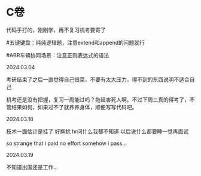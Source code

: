 # C卷

代码手打的，刚刚学，再不复习机考要寄了

#五键键盘：纯纯逻辑题，注意extend和append的问题就行

#ABR车辆协同场景：注意正则表达式的语法

2024.03.04

考研结束了之后一直觉得自己很菜，不要有太大压力，得不到的东西说明不适合自己

机考还是没有把握，复习一周能过吗？拖延害死人啊。不过下周三真的得考了，不管结果如何，如果过不了就养养身体，顺便写写代码吧。

2024.03.18

技术一面估计是挂了 好尴尬 hr问什么我都不知道
以后说什么都要睡一觉再面试

so strange that i paid no effort somehow i pass...

2024.03.19

不知道出国还是工作...
